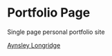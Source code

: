 # Portfolio Page
Single page personal portfolio site 



[Aynsley Longridge](https://AynsleyLongridge.github.io/personal-portfolio/version-1.html) 
